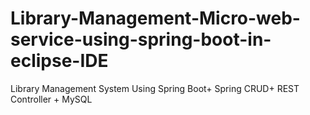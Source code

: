# Library-Management-Micro-web-service-using-spring-boot-in-eclipse-IDE
Library Management System Using  Spring Boot+ Spring CRUD+ REST Controller + MySQL 
